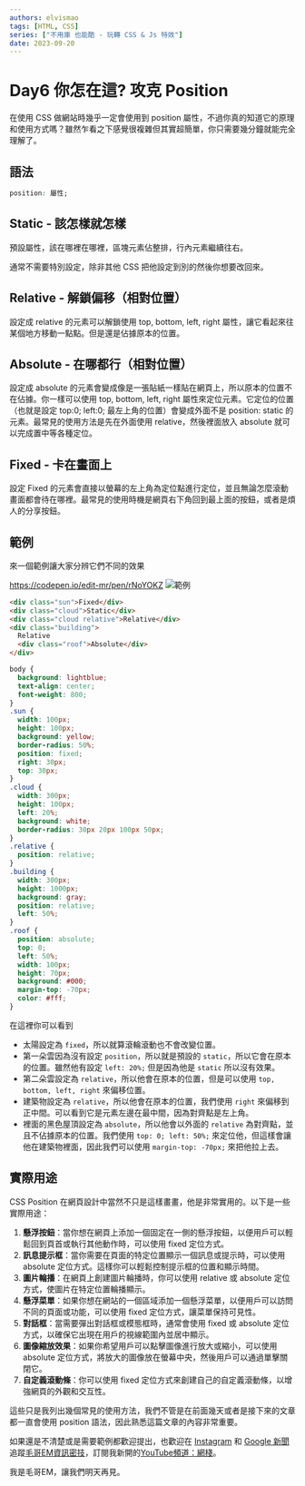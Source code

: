 ```yaml
---
authors: elvismao
tags: [HTML, CSS]
series: ["不用庫 也能酷 - 玩轉 CSS & Js 特效"]
date: 2023-09-20
---
```


# Day6 你怎在這? 攻克 Position

在使用 CSS 做網站時幾乎一定會使用到 position 屬性，不過你真的知道它的原理和使用方式嗎？雖然乍看之下感覺很複雜但其實超簡單，你只需要幾分鐘就能完全理解了。



## 語法

```css
position: 屬性;
```

## Static - 該怎樣就怎樣

預設屬性，該在哪裡在哪裡，區塊元素佔整排，行內元素繼續往右。

通常不需要特別設定，除非其他 CSS 把他設定到別的然後你想要改回來。

## Relative - 解鎖偏移（相對位置）

設定成 relative 的元素可以解鎖使用 top, bottom, left, right 屬性，讓它看起來往某個地方移動一點點。但是還是佔據原本的位置。

## Absolute - 在哪都行（相對位置）

設定成 absolute 的元素會變成像是一張貼紙一樣貼在網頁上，所以原本的位置不在佔據。你一樣可以使用 top, bottom, left, right 屬性來定位元素。它定位的位置（也就是設定 top:0; left:0; 最左上角的位置）會變成外面不是 position: static 的元素。最常見的使用方法是先在外面使用 relative，然後裡面放入 absolute 就可以完成置中等各種定位。

## Fixed - 卡在畫面上

設定 Fixed 的元素會直接以螢幕的左上角為定位點進行定位，並且無論怎麼滾動畫面都會待在哪裡。最常見的使用時機是網頁右下角回到最上面的按鈕，或者是煩人的分享按鈕。

## 範例

來一個範例讓大家分辨它們不同的效果

https://codepen.io/edit-mr/pen/rNoYOKZ
![範例](https://emtech.cc/post/2023ironman-6/sunny.webp)

```html
<div class="sun">Fixed</div>
<div class="cloud">Static</div>
<div class="cloud relative">Relative</div>
<div class="building">
  Relative
  <div class="roof">Absolute</div>
</div>
```

```css
body {
  background: lightblue;
  text-align: center;
  font-weight: 800;
}
.sun {
  width: 100px;
  height: 100px;
  background: yellow;
  border-radius: 50%;
  position: fixed;
  right: 30px;
  top: 30px;
}
.cloud {
  width: 300px;
  height: 100px;
  left: 20%;
  background: white;
  border-radius: 30px 20px 100px 50px;
}
.relative {
  position: relative;
}
.building {
  width: 300px;
  height: 1000px;
  background: gray;
  position: relative;
  left: 50%;
}
.roof {
  position: absolute;
  top: 0;
  left: 50%;
  width: 100px;
  height: 70px;
  background: #000;
  margin-top: -70px;
  color: #fff;
}
```

在這裡你可以看到

- 太陽設定為 `fixed`，所以就算滾輪滾動也不會改變位置。
- 第一朵雲因為沒有設定 `position`，所以就是預設的 `static`，所以它會在原本的位置。雖然他有設定 `left: 20%;` 但是因為他是 `static` 所以沒有效果。
- 第二朵雲設定為 `relative`，所以他會在原本的位置，但是可以使用 `top, bottom, left, right` 來偏移位置。
- 建築物設定為 `relative`，所以他會在原本的位置，我們使用 `right` 來偏移到正中間。可以看到它是元素左邊在最中間，因為對齊點是左上角。
- 裡面的黑色屋頂設定為 `absolute`，所以他會以外面的 `relative` 為對齊點，並且不佔據原本的位置。我們使用 `top: 0; left: 50%;` 來定位他，但這樣會讓他在建築物裡面，因此我們可以使用 `margin-top: -70px;` 來把他拉上去。

## 實際用途

CSS Position 在網頁設計中當然不只是這樣畫畫，他是非常實用的。以下是一些實際用途：

1. **懸浮按鈕**：當你想在網頁上添加一個固定在一側的懸浮按鈕，以便用戶可以輕鬆回到頁首或執行其他動作時，可以使用 fixed 定位方式。
2. **訊息提示框**：當你需要在頁面的特定位置顯示一個訊息或提示時，可以使用 absolute 定位方式。這樣你可以輕鬆控制提示框的位置和顯示時間。
3. **圖片輪播**：在網頁上創建圖片輪播時，你可以使用 relative 或 absolute 定位方式，使圖片在特定位置輪播顯示。
4. **懸浮菜單**：如果你想在網站的一個區域添加一個懸浮菜單，以便用戶可以訪問不同的頁面或功能，可以使用 fixed 定位方式，讓菜單保持可見性。
5. **對話框**：當需要彈出對話框或模態框時，通常會使用 fixed 或 absolute 定位方式，以確保它出現在用戶的視線範圍內並居中顯示。
6. **圖像縮放效果**：如果你希望用戶可以點擊圖像進行放大或縮小，可以使用 absolute 定位方式，將放大的圖像放在螢幕中央，然後用戶可以通過單擊關閉它。
7. **自定義滾動條**：你可以使用 fixed 定位方式來創建自己的自定義滾動條，以增強網頁的外觀和交互性。

這些只是我列出幾個常見的使用方法，我們不管是在前面幾天或者是接下來的文章都一直會使用 position 語法，因此熟悉這篇文章的內容非常重要。

如果還是不清楚或是需要範例都歡迎提出，也歡迎在 [Instagram](https://www.instagram.com/emtech.cc) 和 [Google 新聞](https://news.google.com/publications/CAAqBwgKMKXLvgswsubVAw?ceid=TW:zh-Hant&oc=3)追蹤[毛哥EM資訊密技](https://emtech.cc/)，訂閱我新開的[YouTube頻道：網棧](https://www.youtube.com/@webpallet)。

我是毛哥EM，讓我們明天再見。
